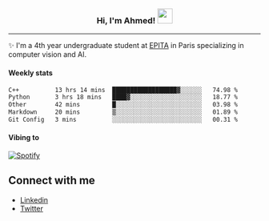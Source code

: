 <!-- Heading -->
<h3 align="center"> Hi, I'm Ahmed! <img src = "https://raw.githubusercontent.com/MartinHeinz/MartinHeinz/master/wave.gif" width = 30px></h3>

<!-- About section -->
---
✨ I'm a 4th year undergraduate student at <a href="https://www.epita.fr/en/">EPITA</a> in Paris specializing in computer vision and AI.

<h4 align ="left"> Weekly stats </h4>

<!--START_SECTION:waka-->

```txt
C++          13 hrs 14 mins  ██████████████████▓░░░░░░   74.98 %
Python       3 hrs 18 mins   ████▓░░░░░░░░░░░░░░░░░░░░   18.77 %
Other        42 mins         █░░░░░░░░░░░░░░░░░░░░░░░░   03.98 %
Markdown     20 mins         ▒░░░░░░░░░░░░░░░░░░░░░░░░   01.89 %
Git Config   3 mins          ░░░░░░░░░░░░░░░░░░░░░░░░░   00.31 %
```

<!--END_SECTION:waka-->

<h4 align ="left">Vibing to</h4>

[![Spotify](https://novatorem-ten-lyart.vercel.app/api/spotify)](https://open.spotify.com/user/31knevkvll66tzc3gqtoi6ngjbre)

<!-- Connect section -->

## Connect with me
  * <a href="https://www.linkedin.com/in/ahmed-hassayoune">Linkedin</a>
  * <a href="https://twitter.com/Ahmedhassaaa">Twitter</a>

<!-- Connect section: END -->
